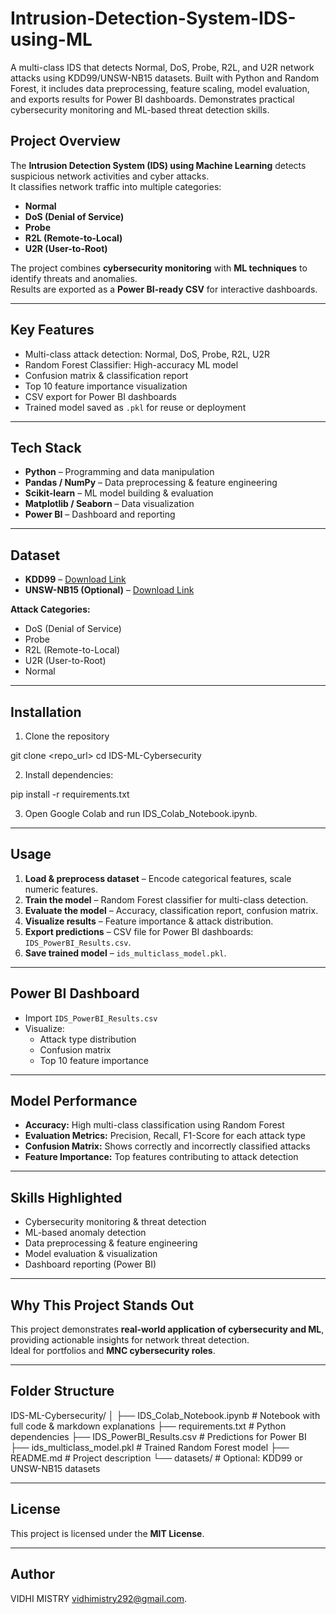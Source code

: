 # Intrusion-Detection-System-IDS-using-ML
A multi-class IDS that detects Normal, DoS, Probe, R2L, and U2R network attacks using KDD99/UNSW-NB15 datasets. Built with Python and Random Forest, it includes data preprocessing, feature scaling, model evaluation, and exports results for Power BI dashboards. Demonstrates practical cybersecurity monitoring and ML-based threat detection skills.

## Project Overview
The **Intrusion Detection System (IDS) using Machine Learning** detects suspicious network activities and cyber attacks.  
It classifies network traffic into multiple categories:

- **Normal**  
- **DoS (Denial of Service)**  
- **Probe**  
- **R2L (Remote-to-Local)**  
- **U2R (User-to-Root)**  

The project combines **cybersecurity monitoring** with **ML techniques** to identify threats and anomalies.  
Results are exported as a **Power BI-ready CSV** for interactive dashboards.

---

## Key Features
- Multi-class attack detection: Normal, DoS, Probe, R2L, U2R  
- Random Forest Classifier: High-accuracy ML model  
- Confusion matrix & classification report  
- Top 10 feature importance visualization  
- CSV export for Power BI dashboards  
- Trained model saved as `.pkl` for reuse or deployment  

---

## Tech Stack
- **Python** – Programming and data manipulation  
- **Pandas / NumPy** – Data preprocessing & feature engineering  
- **Scikit-learn** – ML model building & evaluation  
- **Matplotlib / Seaborn** – Data visualization  
- **Power BI** – Dashboard and reporting  

---

## Dataset
- **KDD99** – [Download Link](http://kdd.ics.uci.edu/databases/kddcup99/kddcup99.html)  
- **UNSW-NB15 (Optional)** – [Download Link](https://www.unsw.adfa.edu.au/unsw-canberra-cyber/cybersecurity/ADFA-NB15-Datasets/)  

**Attack Categories:**  
- DoS (Denial of Service)  
- Probe  
- R2L (Remote-to-Local)  
- U2R (User-to-Root)  
- Normal  

---

## Installation
1. Clone the repository

git clone <repo_url>
cd IDS-ML-Cybersecurity

2. Install dependencies:

pip install -r requirements.txt

3. Open Google Colab and run IDS_Colab_Notebook.ipynb.

---

## Usage

1. **Load & preprocess dataset** – Encode categorical features, scale numeric features.  
2. **Train the model** – Random Forest classifier for multi-class detection.  
3. **Evaluate the model** – Accuracy, classification report, confusion matrix.  
4. **Visualize results** – Feature importance & attack distribution.  
5. **Export predictions** – CSV file for Power BI dashboards: `IDS_PowerBI_Results.csv`.  
6. **Save trained model** – `ids_multiclass_model.pkl`.  

---

## Power BI Dashboard

- Import `IDS_PowerBI_Results.csv`  
- Visualize:  
  - Attack type distribution  
  - Confusion matrix  
  - Top 10 feature importance  

---

## Model Performance

- **Accuracy:** High multi-class classification using Random Forest  
- **Evaluation Metrics:** Precision, Recall, F1-Score for each attack type  
- **Confusion Matrix:** Shows correctly and incorrectly classified attacks  
- **Feature Importance:** Top features contributing to attack detection  

---

## Skills Highlighted

- Cybersecurity monitoring & threat detection  
- ML-based anomaly detection  
- Data preprocessing & feature engineering  
- Model evaluation & visualization  
- Dashboard reporting (Power BI)  

---

## Why This Project Stands Out

This project demonstrates **real-world application of cybersecurity and ML**, providing actionable insights for network threat detection.  
Ideal for portfolios and **MNC cybersecurity roles**.  

---

## Folder Structure

IDS-ML-Cybersecurity/
│
├── IDS_Colab_Notebook.ipynb # Notebook with full code & markdown explanations
├── requirements.txt # Python dependencies
├── IDS_PowerBI_Results.csv # Predictions for Power BI
├── ids_multiclass_model.pkl # Trained Random Forest model
├── README.md # Project description
└── datasets/ # Optional: KDD99 or UNSW-NB15 datasets

---

## License
This project is licensed under the **MIT License**.

---

## Author
VIDHI MISTRY
vidhimistry292@gmail.com.
